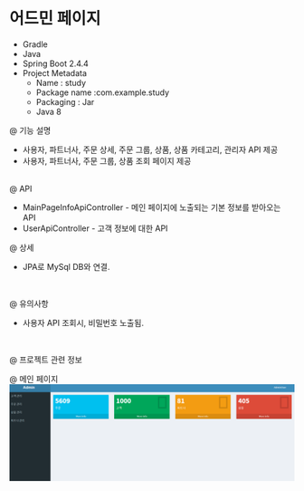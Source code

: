 # 어드민 페이지
* Gradle
* Java
* Spring Boot 2.4.4
* Project Metadata
    * Name : study
    * Package name :com.example.study
    * Packaging : Jar
    * Java 8
  
  
@ 기능 설명
* 사용자, 파트너사, 주문 상세, 주문 그룹, 상품, 상품 카테고리, 관리자 API 제공
* 사용자, 파트너사, 주문 그룹, 상품 조회 페이지 제공

<br>
@ API

* MainPageInfoApiController - 메인 페이지에 노출되는 기본 정보를 받아오는 API
* UserApiController - 고객 정보에 대한 API


@ 상세
* JPA로 MySql DB와 연결.

<br>

@ 유의사항
* 사용자 API 조회시, 비밀번호 노출됨.
  
<br>
  
@ 프로젝트 관련 정보


@ 메인 페이지
![img.png](img.png)